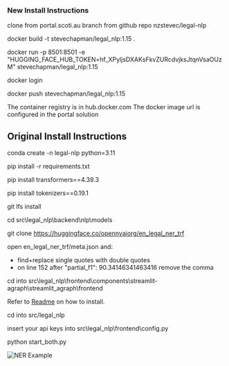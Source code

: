 ### New Install Instructions

clone from portal.scoti.au branch from github repo nzstevec/legal-nlp

docker build -t stevechapman/legal_nlp:1.15 .

docker run -p 8501:8501 -e "HUGGING_FACE_HUB_TOKEN=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" stevechapman/legal_nlp:1.15

docker login

docker push stevechapman/legal_nlp:1.15

The container registry is in hub.docker.com
The docker image url is configured in the portal solution

## Original Install Instructions
conda create -n legal-nlp python=3.11

pip install -r requirements.txt

pip install transformers==4.39.3

pip install tokenizers==0.19.1

git lfs install

cd src\legal_nlp\backend\nlp\models

git clone https://huggingface.co/opennyaiorg/en_legal_ner_trf

open en_legal_ner_trf/meta.json and: 
 - find+replace single quotes with double quotes
 - on line 152 after "partial_f1": 90.34146341463416 remove the comma

cd into src\legal_nlp\frontend\components\streamlit-agraph\streamlit_agraph\frontend

Refer to [Readme](https://gitlab.com/SmartR_AI/streamlit-components/knowledge-graph) on how to install.

cd into src/legal_nlp

insert your api keys into src\legal_nlp\frontend\config.py

python start_both.py

![NER Example](https://gitlab.com/SmartR_AI/gpt/demo-projects/legal-nlp/-/raw/main/images/NER_Example.png)


